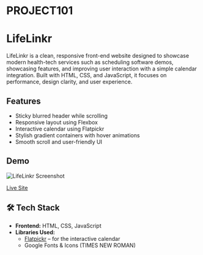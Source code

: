 # PROJECT101

# LifeLinkr

LifeLinkr is a clean, responsive front-end website designed to showcase modern health-tech services such as scheduling software demos, showcasing features, and improving user interaction with a simple calendar integration. Built with HTML, CSS, and JavaScript, it focuses on performance, design clarity, and user experience.

## Features

- Sticky blurred header while scrolling
- Responsive layout using Flexbox
- Interactive calendar using Flatpickr
- Stylish gradient containers with hover animations
- Smooth scroll and user-friendly UI

## Demo

![LifeLinkr Screenshot](https://drive.google.com/drive/folders/1z2gogAHxGlT6pkT_uxDIgs6mXak2EApM?usp=sharing)

[Live Site](https://your-deployed-site-url.vercel.app) 

## 🛠️ Tech Stack

- **Frontend:** HTML, CSS, JavaScript
- **Libraries Used:** 
  - [Flatpickr](https://flatpickr.js.org/) – for the interactive calendar
  - Google Fonts & Icons (TIMES NEW ROMAN)



